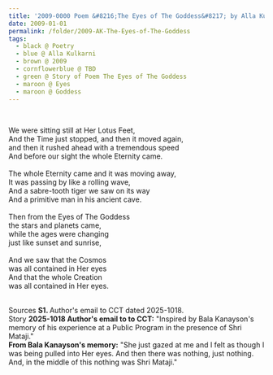 ```yaml
---
title: '2009-0000 Poem &#8216;The Eyes of The Goddess&#8217; by Alla Kulkarni'
date: 2009-01-01
permalink: /folder/2009-AK-The-Eyes-of-The-Goddess
tags:
  - black @ Poetry
  - blue @ Alla Kulkarni
  - brown @ 2009
  - cornflowerblue @ TBD
  - green @ Story of Poem The Eyes of The Goddess
  - maroon @ Eyes
  - maroon @ Goddess
---
```


<br>

<p>
We were sitting still at Her Lotus Feet,<br>
And the Time just stopped, and then it moved again,<br>
and then it rushed ahead with a tremendous speed<br>
And before our sight the whole Eternity came.<br>
<br>
The whole Eternity came and it was moving away,<br>
It was passing by like a rolling wave,<br>
And a sabre-tooth tiger we saw on its way<br>
And a primitive man in his ancient cave.<br>
<br>
Then from the Eyes of The Goddess<br>
the stars and planets came,<br>
while the ages were changing<br>
just like sunset and sunrise,<br>
<br>
And we saw that the Cosmos<br>
was all contained in Her eyes<br>
And that the whole Creation<br>
was all contained in Her eyes.
</p>

<br>

<wave-list>
<list-title color="DarkSeaGreen" width="40">Sources</list-title>
  <list-item color="BlanchedAlmond"  width="280"><b>S1. </b> Author's email to CCT dated 2025-1018.</list-item>
</wave-list>

<br>

<wave-list>
<list-title color="DarkSeaGreen" width="25">Story</list-title>
  <list-item color="BlanchedAlmond"  width="280"><b>2025-1018 Author's email to to CCT:</b> "Inspired by Bala Kanayson's memory of his experience at a Public Program in the presence of Shri Mataji."<br>
<b>From Bala Kanayson's memory:</b> "She just gazed at me and I felt as though I was being pulled into Her eyes.<br?
The next thing I knew, [...] I distinctly saw/heard/smelt/felt certain objects like a sabre-tooth tiger, the universe, planets, etc., until it came back to "the beginning."<br>
And then there was nothing, just nothing. And, in the middle of this nothing was Shri Mataji."<br> 
  </list-item>
</wave-list>